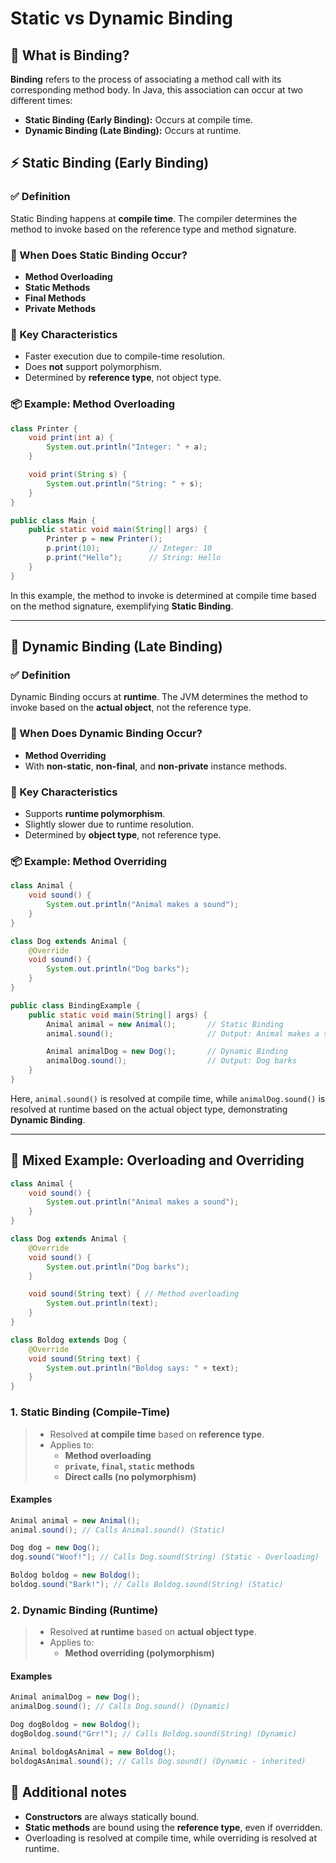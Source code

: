 # Static vs Dynamic Binding

## 🔗 What is Binding?

**Binding** refers to the process of associating a method call with its corresponding method body. In Java, this association can occur at two different times:

- **Static Binding (Early Binding):** Occurs at compile time.
- **Dynamic Binding (Late Binding):** Occurs at runtime.


## ⚡ Static Binding (Early Binding)

### ✅ Definition

Static Binding happens at **compile time**. The compiler determines the method to invoke based on the reference type and method signature.

### 🧠 When Does Static Binding Occur?

- **Method Overloading**
- **Static Methods**
- **Final Methods**
- **Private Methods**

### 📌 Key Characteristics

- Faster execution due to compile-time resolution.
- Does **not** support polymorphism.
- Determined by **reference type**, not object type.

### 📦 Example: Method Overloading

```java
class Printer {
    void print(int a) {
        System.out.println("Integer: " + a);
    }

    void print(String s) {
        System.out.println("String: " + s);
    }
}

public class Main {
    public static void main(String[] args) {
        Printer p = new Printer();
        p.print(10);           // Integer: 10
        p.print("Hello");      // String: Hello
    }
}
````

In this example, the method to invoke is determined at compile time based on the method signature, exemplifying **Static Binding**.

---

## 🔄 Dynamic Binding (Late Binding)

### ✅ Definition

Dynamic Binding occurs at **runtime**. The JVM determines the method to invoke based on the **actual object**, not the reference type.

### 🧠 When Does Dynamic Binding Occur?

* **Method Overriding**
* With **non-static**, **non-final**, and **non-private** instance methods.

### 📌 Key Characteristics

* Supports **runtime polymorphism**.
* Slightly slower due to runtime resolution.
* Determined by **object type**, not reference type.

### 📦 Example: Method Overriding

```java
class Animal {
    void sound() {
        System.out.println("Animal makes a sound");
    }
}

class Dog extends Animal {
    @Override
    void sound() {
        System.out.println("Dog barks");
    }
}

public class BindingExample {
    public static void main(String[] args) {
        Animal animal = new Animal();       // Static Binding
        animal.sound();                     // Output: Animal makes a sound

        Animal animalDog = new Dog();       // Dynamic Binding
        animalDog.sound();                  // Output: Dog barks
    }
}
```

Here, `animal.sound()` is resolved at compile time, while `animalDog.sound()` is resolved at runtime based on the actual object type, demonstrating **Dynamic Binding**.

---

## 🎯 Mixed Example: Overloading and Overriding

```java
class Animal {
    void sound() {
        System.out.println("Animal makes a sound");
    }
}

class Dog extends Animal {
    @Override
    void sound() {
        System.out.println("Dog barks");
    }

    void sound(String text) { // Method overloading
        System.out.println(text);
    }
}

class Boldog extends Dog {
    @Override
    void sound(String text) {
        System.out.println("Boldog says: " + text);
    }
}
```

### **1. Static Binding (Compile-Time)**  
> - Resolved **at compile time** based on **reference type**.  
> - Applies to:  
>    - **Method overloading**  
>    - **`private`, `final`, `static` methods**  
>    - **Direct calls (no polymorphism)**  

#### **Examples**  
```java
Animal animal = new Animal();
animal.sound(); // Calls Animal.sound() (Static)

Dog dog = new Dog();
dog.sound("Woof!"); // Calls Dog.sound(String) (Static - Overloading)

Boldog boldog = new Boldog();
boldog.sound("Bark!"); // Calls Boldog.sound(String) (Static)
```

### **2. Dynamic Binding (Runtime)**  
> - Resolved **at runtime** based on **actual object type**.  
> - Applies to:  
>    - **Method overriding (polymorphism)**  

#### **Examples**  
```java
Animal animalDog = new Dog();
animalDog.sound(); // Calls Dog.sound() (Dynamic)

Dog dogBoldog = new Boldog();
dogBoldog.sound("Grr!"); // Calls Boldog.sound(String) (Dynamic)

Animal boldogAsAnimal = new Boldog();
boldogAsAnimal.sound(); // Calls Dog.sound() (Dynamic - inherited)
```


## 🧠 Additional notes

* **Constructors** are always statically bound.
* **Static methods** are bound using the **reference type**, even if overridden.
* Overloading is resolved at compile time, while overriding is resolved at runtime.
